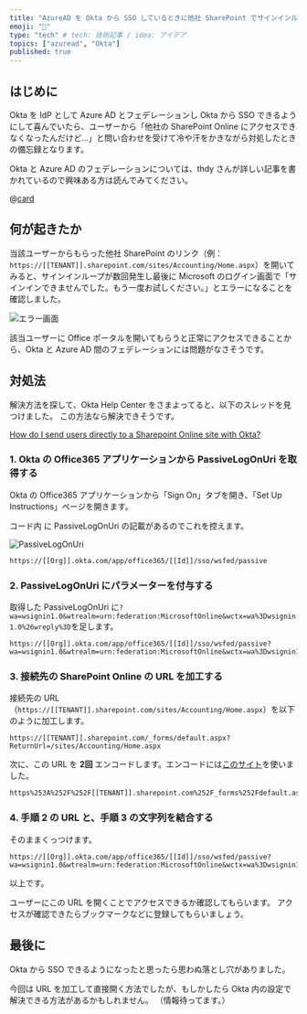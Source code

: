```yaml
---
title: "AzureAD を Okta から SSO しているときに他社 SharePoint でサインインループしたときの対処法"
emoji: "🧩"
type: "tech" # tech: 技術記事 / idea: アイデア
topics: ["azuread", "Okta"]
published: true
---
```


## はじめに

Okta を IdP として Azure AD とフェデレーションし Okta から SSO できるようにして喜んでいたら、ユーザーから「他社の SharePoint Online にアクセスできなくなったんだけど…」と問い合わせを受けて冷や汗をかきながら対処したときの備忘録となります。

Okta と Azure AD のフェデレーションについては、thdy さんが詳しい記事を書かれているので興味ある方は読んでみてください。

@[card](https://zenn.dev/thdy/articles/okta_azuread_integrations)

## 何が起きたか

当該ユーザーからもらった他社 SharePoint のリンク（例： `https://[[TENANT]].sharepoint.com/sites/Accounting/Home.aspx`）を開いてみると、サインインループが数回発生し最後に Microsoft のログイン画面で「サインインできませんでした。もう一度お試しください。」とエラーになることを確認しました。

![エラー画面](https://storage.googleapis.com/zenn-user-upload/4efc6b539b3f88ea923c7309.png)

該当ユーザーに Office ポータルを開いてもらうと正常にアクセスできることから、Okta と Azure AD 間のフェデレーションには問題がなさそうです。

## 対処法

解決方法を探して、Okta Help Center をさまよってると、以下のスレッドを見つけました。
この方法なら解決できそうです。

[How do I send users directly to a Sharepoint Online site with Okta?](https://support.okta.com/help/s/question/0D50Z00008G7VJp/how-do-i-send-users-directly-to-a-sharepoint-online-site-with-okta?language=en_US)

### 1. Okta の Office365 アプリケーションから PassiveLogOnUri を取得する

Okta の Office365 アプリケーションから「Sign On」タブを開き、「Set Up Instructions」ページを開きます。

コード内 に PassiveLogOnUri の記載があるのでこれを控えます。

![PassiveLogOnUri](https://storage.googleapis.com/zenn-user-upload/6dba2b35f981d032dcb072a5.png)

```markup
https://[[Org]].okta.com/app/office365/[[Id]]/sso/wsfed/passive
```

### 2. PassiveLogOnUri にパラメーターを付与する

取得した PassiveLogOnUri に`?wa=wsignin1.0&wtrealm=urn:federation:MicrosoftOnline&wctx=wa%3Dwsignin1.0%26wreply%3D`を足します。

```markup
https://[[Org]].okta.com/app/office365/[[Id]]/sso/wsfed/passive?wa=wsignin1.0&wtrealm=urn:federation:MicrosoftOnline&wctx=wa%3Dwsignin1.0%26wreply%3D
```

### 3. 接続先の SharePoint Online の URL を加工する

接続先の URL （`https://[[TENANT]].sharepoint.com/sites/Accounting/Home.aspx`）を以下のように加工します。

```markup
https://[[TENANT]].sharepoint.com/_forms/default.aspx?ReturnUrl=/sites/Accounting/Home.aspx
```

次に、この URL を **2回** エンコードします。エンコードには[このサイト](https://tech-unlimited.com/urlencode.html)を使いました。

```markup
https%253A%252F%252F[[TENANT]].sharepoint.com%252F_forms%252Fdefault.aspx%253FReturnUrl%253D%252Fsites%252FAccounting%252FHome.aspx
```

### 4. 手順 2 の URL と、手順 3 の文字列を結合する

そのままくっつけます。

```markup
https://[[Org]].okta.com/app/office365/[[Id]]/sso/wsfed/passive?wa=wsignin1.0&wtrealm=urn:federation:MicrosoftOnline&wctx=wa%3Dwsignin1.0%26wreply%3Dhttps%3A%2F%2F%5B%5BTENANT%5D%5D.sharepoint.com%2F_forms%2Fdefault.aspx%3FReturnUrl%3D%2Fsites%2FAccounting%2FHome.aspx
```

以上です。

ユーザーにこの URL を開くことでアクセスできるか確認してもらいます。
アクセスが確認できたらブックマークなどに登録してもらいましょう。

## 最後に

Okta から SSO できるようになったと思ったら思わぬ落とし穴がありました。

今回は URL を加工して直接開く方法でしたが、もしかしたら Okta 内の設定で解決できる方法があるかもしれません。
（情報待ってます。）

